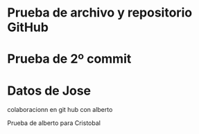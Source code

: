 # Prueba de archivo y repositorio GitHub

# Prueba de 2º commit

# Datos de Jose

colaboracionn en git hub con alberto 

Prueba de alberto para Cristobal
